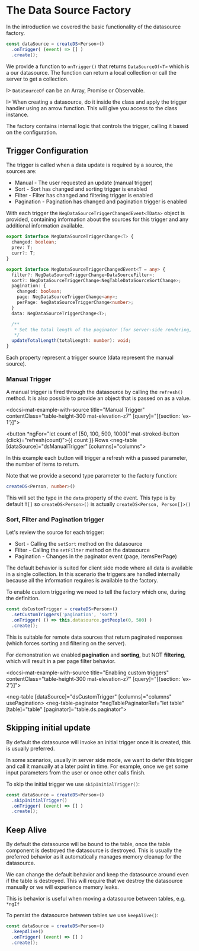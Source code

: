 # The Data Source Factory

<p>In the <a [routerLink]="['../', 'datasource-introduction']">introduction</a> we covered the basic functionality of the datasource factory.</p>

```typescript
const dataSource = createDS<Person>()
  .onTrigger( (event) => [] )
  .create();
```

We provide a function to `onTrigger()` that returns `DataSourceOf<T>` which is a our datasource. The function can
return a local collection or call the server to get a collection.

I> `DataSourceOf` can be an Array, Promise or Observable.

I> When creating a datasource, do it inside the class and apply the trigger handler using an arrow function. This will give you access to the class instance.

The factory contains internal logic that controls the trigger, calling it based on the configuration.

## Trigger Configuration

The trigger is called when a data update is required by a source, the sources are:

- Manual - The user requested an update (manual trigger)
- Sort - Sort has changed and sorting trigger is enabled
- Filter - Filter has changed and filtering trigger is enabled
- Pagination - Pagination has changed and pagination trigger is enabled

With each trigger the `NegDataSourceTriggerChangedEvent<TData>` object is provided, containing information about the sources for this trigger
and any additional information available.

```typescript
export interface NegDataSourceTriggerChange<T> {
  changed: boolean;
  prev: T;
  curr?: T;
}

export interface NegDataSourceTriggerChangedEvent<T = any> {
  filter?: NegDataSourceTriggerChange<DataSourceFilter>;
  sort?: NegDataSourceTriggerChange<NegTableDataSourceSortChange>;
  pagination: {
    changed: boolean;
    page: NegDataSourceTriggerChange<any>;
    perPage: NegDataSourceTriggerChange<number>;
  }
  data: NegDataSourceTriggerChange<T>;

  /**
   * Set the total length of the paginator (for server-side rendering, client-side pagination is automatically set)
   */
  updateTotalLength(totalLength: number): void;
}
```

Each property represent a trigger source (data represent the manual source).

### Manual Trigger

A manual trigger is fired through the datasource by calling the `refresh()` method. It is also possible
to provide an object that is passed on as a value.

<docsi-mat-example-with-source title="Manual Trigger" contentClass="table-height-300 mat-elevation-z7" [query]="[{section: 'ex-1'}]">
  <!--@pebula-example:ex-1-->
  <button *ngFor="let count of [50, 100, 500, 1000]" mat-stroked-button (click)="refresh(count)">{{ count }} Rows</button>
  <neg-table [dataSource]="dsManualTrigger" [columns]="columns"></neg-table>
  <!--@pebula-example:ex-1-->
</docsi-mat-example-with-source>

In this example each button will trigger a refresh with a passed parameter, the number of items to return.

Note that we provide a second type parameter to the factory function:

```typescript
createDS<Person, number>()
```

This will set the type in the `data` property of the event. This type is by default `T[]` so `createDS<Person>()` is actually `createDS<Person, Person[]>()`

### Sort, Filter and Pagination trigger

Let's review the source for each trigger:

- Sort - Calling the `setSort` method on the datasource
- Filter - Calling the `setFilter` method on the datasource
- Pagination - Changes in the paginator event (page, itemsPerPage)

The default behavior is suited for client side mode where all data is available in a single collection. In this scenario the triggers are handled
internally because all the information requires is available to the factory.

To enable custom triggering we need to tell the factory which one, during the definition.

```typescript
const dsCustomTrigger = createDS<Person>()
  .setCustomTriggers('pagination', 'sort')
  .onTrigger( () => this.datasource.getPeople(0, 500) )
  .create();
```

This is suitable for remote data sources that return paginated responses (which forces sorting and filtering on the server).

For demonstration we enabled **pagination** and **sorting**, but NOT **filtering**, which will result in a per page filter behavior.

<docsi-mat-example-with-source title="Enabling custom triggers" contentClass="table-height-300 mat-elevation-z7" [query]="[{section: 'ex-2'}]">
  <!--@pebula-example:ex-2-->
  <neg-table [dataSource]="dsCustomTrigger" [columns]="columns" usePagination>
    <neg-table-paginator *negTablePaginatorRef="let table"
                         [table]="table"
                         [paginator]="table.ds.paginator"></neg-table-paginator>
  </neg-table>
  <!--@pebula-example:ex-2-->
</docsi-mat-example-with-source>

## Skipping initial update

By default the datasource will invoke an initial trigger once it is created, this is usually preferred.

In some scenarios, usually in server side mode, we want to defer this trigger and call it manually at a later point in time.
For example, once we get some input parameters from the user or once other calls finish.

To skip the initial trigger we use `skipInitialTrigger()`:

```typescript
const dataSource = createDS<Person>()
  .skipInitialTrigger()
  .onTrigger( (event) => [] )
  .create();
```

## Keep Alive

By default the datasource will be bound to the table, once the table component is destroyed the datasource is destroyed.
This is usually the preferred behavior as it automatically manages memory cleanup for the datasource.

We can change the default behavior and keep the datasource around even if the table is destroyed. This will require that
we destroy the datasource manually or we will experience memory leaks.

This is behavior is useful when moving a datasource between tables, e.g. `*ngIf`

To persist the datasource between tables we use `keepAlive()`:

```typescript
const dataSource = createDS<Person>()
  .keepAlive()
  .onTrigger( (event) => [] )
  .create();
```
